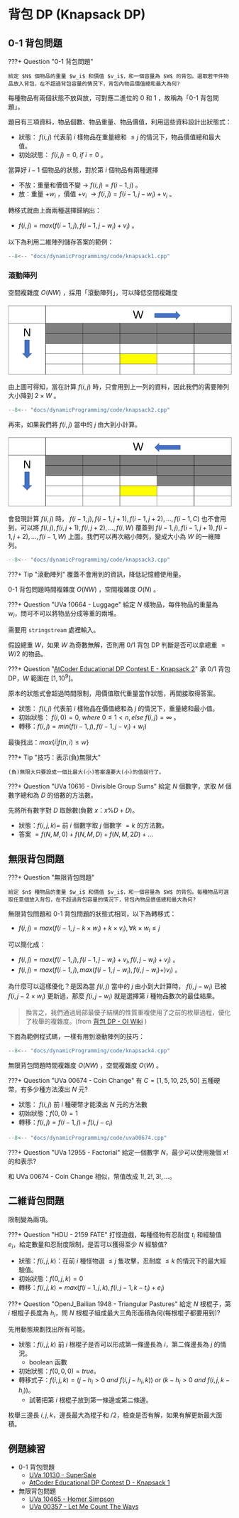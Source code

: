 # 背包 DP (Knapsack DP)

## 0-1 背包問題

???+ Question "0-1 背包問題"

    給定 $N$ 個物品的重量 $w_i$ 和價值 $v_i$，和一個容量為 $W$ 的背包。選取若干件物品放入背包，在不超過背包容量的情況下，背包內物品價值總和最大為何?

每種物品有兩個狀態不放與放，可對應二進位的 $0$ 和 $1$ ，故稱為「0-1 背包問題」。

題目有三項資料，物品個數、物品重量、物品價值，利用這些資料設計出狀態式：

- 狀態： $f(i,j)$ 代表前 $i$ 樣物品在重量總和 $\leq j$ 的情況下，物品價值總和最大值。
- 初始狀態： $f(i,j)=0,\ if\ i = 0$ 。

當算好 $i-1$ 個物品的狀態，對於第 $i$ 個物品有兩種選擇

- 不放：重量和價值不變 $\to$  $f(i,j)=f(i-1,j)$ 。
- 放：重量 $+w_i$ ，價值 $+v_i$  $\to f(i,j)=f(i-1,j-w_i)+v_i$ 。

轉移式就由上面兩種選擇歸納出：

-  $f(i,j)=max(f(i-1,j),f(i-1,j-w_i)+v_i)$ 。

以下為利用二維陣列儲存答案的範例：

```cpp
--8<-- "docs/dynamicProgramming/code/knapsack1.cpp"
```

### 滾動陣列

空間複雜度 $O(NW)$ ，採用「滾動陣列」，可以降低空間複雜度

![](images/knapsack01.png)

由上圖可得知，當在計算 $f(i,j)$ 時，只會用到上一列的資料，因此我們的需要陣列大小降到 $2\times W$ 。

```cpp
--8<-- "docs/dynamicProgramming/code/knapsack2.cpp"
```

再來，如果我們將 $f(i,j)$ 當中的 $j$ 由大到小計算。

![](images/knapsack02.png)

會發現計算 $f(i,j)$ 時， $f(i-1,j),f(i-1,j+1),f(i-1,j+2),...,f(i-1,C)$ 也不會用到，可以將 $f(i,j),f(i,j+1),f(i,j+2),...,f(i,W)$ 覆蓋到 $f(i-1,j),f(i-1,j+1),f(i-1,j+2),...,f(i-1,W)$ 上面。我們可以再次縮小陣列，變成大小為 $W$ 的一維陣列。

```cpp
--8<-- "docs/dynamicProgramming/code/knapsack3.cpp"
```

???+ Tip "滾動陣列"
    覆蓋不會用到的資訊，降低記憶體使用量。

0-1 背包問題時間複雜度 $O(NW)$ ，空間複雜度 $O(N)$ 。

???+ Question "UVa 10664 - Luggage"
    給定 $N$ 樣物品，每件物品的重量為 $w_i$，問可不可以將物品分成等重的兩堆。

需要用 `stringstream` 處裡輸入。

假設總重 $W$，如果 $W$ 為奇數無解，否則用 0/1 背包 DP 判斷是否可以拿總重 $=W/2$ 的物品。

???+ Question "[AtCoder Educational DP Contest E - Knapsack 2](https://atcoder.jp/contests/dp/tasks/dp_e)"
    承 0/1 背包 DP，$W$ 範圍在 $[1,10^9]$。
        
原本的狀態式會超過時間限制，用價值取代重量當作狀態，再間接取得答案。

- 狀態： $f(i,j)$ 代表前 $i$ 樣物品在價值總和為 $j$ 的情況下，重量總和最小值。
- 初始狀態： $f(i,0)=0,\ where\ 0\leq 1< n,else\ f(i,j)=\infty$ 。
- 轉移：$f(i,j)=min(f(i-1,j),f(i-1,j-v_i)+w_i)$ 

最後找出：$max\{i|f(n,i)\leq w\}$ 

???+ Tip "技巧：表示(負)無限大"

    (負)無限大只要設成一個比最大(小)答案還要大(小)的值就行了。

???+ Question "UVa 10616 - Divisible Group Sums"
    給定 $N$ 個數字，求取 $M$ 個數字總和為 $D$ 的倍數的方法數。

先將所有數字對 $D$ 取餘數(負數 $x$：$x\%D+D$)。

- 狀態：$f(i,j,k)=$ 前 $i$ 個數字取 $j$ 個數字 $=k$ 的方法數。
- 答案 $=f(N,M,0)+f(N,M,D)+f(N,M,2D)+...$

## 無限背包問題

???+ Question "無限背包問題"

    給定 $n$ 種物品的重量 $w_i$ 和價值 $v_i$，和一個容量為 $W$ 的背包。每種物品可選取任意個放入背包，在不超過背包容量的情況下，背包內物品價值總和最大為何?

無限背包問題和 0-1 背包問題的狀態式相同，以下為轉移式：

-  $f(i,j)=max(f(i-1,j-k\times w_i)+ k\times v_i), \forall k\times w_i\leq j$ 

可以簡化成：

-  $f(i,j)=max(f(i-1,j),f(i-1,j-w_i)+v_i,f(i,j-w_i)+v_i)$ 。
-  $f(i,j)=max(f(i-1,j),max(f(i-1,j-w_i),f(i,j-w_i)+)v_i)$ 。

為什麼可以這樣優化？是因為當 $f(i,j)$ 當中的 $j$ 由小到大計算時， $f(i,j-w_i)$ 已被 $f(i,j-2\times w_i)$ 更新過，那麼 $f(i,j-w_i)$ 就是選擇第 $i$ 種物品數次的最佳結果。

> 換言之，我們通過局部最優子結構的性質重複使用了之前的枚舉過程，優化了枚舉的複雜度。(from [背包 DP - OI Wiki](https://oi-wiki.org/dp/knapsack/) )

下面為範例程式碼，一樣有用到滾動陣列的技巧：

```cpp
--8<-- "docs/dynamicProgramming/code/knapsack4.cpp"
```

無限背包問題時間複雜度 $O(NW)$ ，空間複雜度 $O(W)$ 。

???+ Question "UVa 00674 - Coin Change"
    有 $C=[1,5,10,25,50]$ 五種硬幣，有多少種方法湊出 $N$ 元?

- 狀態： $f(i,j)$ 前 $i$ 種硬幣才能湊出 $N$ 元的方法數
- 初始狀態：$f(0,0)=1$
- 轉移：$f(i,j)=f(i-1,j)+f(i,j-c_i)$

```cpp
--8<-- "docs/dynamicProgramming/code/uva00674.cpp"
```

???+ Question "UVa 12955 - Factorial"
    給定一個數字 $N$，最少可以使用幾個 $x!$ 的和表示?

和 UVa 00674 - Coin Change 相似，幣值改成 $1!,2!,3!,...$。

## 二維背包問題

限制變為兩項。

???+ Question "HDU - 2159 FATE"
    打怪遊戲，每種怪物有忍耐度 $t_i$ 和經驗值 $e_i$，給定數量和忍耐度限制，是否可以獲得至少 $N$ 經驗值?

- 狀態：$f(i,j,k)$：在前 $i$ 種怪物選 $\le j$ 隻攻擊，忍耐度 $\le k$ 的情況下的最大經驗值。
- 初始狀態：$f(0,j,k)=0$
- 轉移：$f(i,j,k)=max(f(i-1,j,k),f(i,j-1,k-t_i)+e_i)$

???+ Question "OpenJ_Bailian 1948 - Triangular Pastures"
    給定 $N$ 根棍子，第 $i$ 根棍子長度為 $h_i$，問 $N$ 根棍子組成最大三角形面積為何(每根棍子都要用到)?

先用動態規劃找出所有可能。

- 狀態：$f(i,j,k)$ 前 $i$ 根棍子是否可以形成第一條邊長為 $i$，第二條邊長為 $j$ 的情況。
    - boolean 函數
- 初始狀態：$f(0,0,0)=true$。
- 轉移式子：$f(i,j,k)= (j-h_i>0\ and\ f(i,j-h_i,k))\ or\ (k-h_i>0\ and\ f(i,j,k-h_i))$。
    - 試著把第 $i$ 根棍子放到第一條邊或第二條邊。

枚舉三邊長 $i,j,k$，邊長最大為棍子和 $/2$，檢查是否有解，如果有解更新最大面積。

## 例題練習

-   0-1 背包問題 
    -  [UVa 10130 - SuperSale](http://uva.onlinejudge.org/external/101/10130.pdf) 
    -  [AtCoder Educational DP Contest D - Knapsack 1](https://atcoder.jp/contests/dp/tasks/dp_d) 
-   無限背包問題
    -  [UVa 10465 - Homer Simpson](http://uva.onlinejudge.org/external/104/10465.pdf)
    -  [UVa 00357 - Let Me Count The Ways](http://uva.onlinejudge.org/external/3/357.pdf) 
